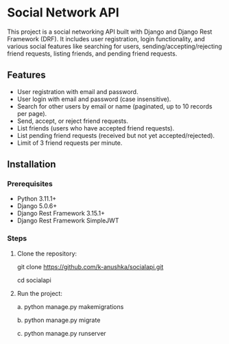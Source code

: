 # Social Network API

This project is a social networking API built with Django and Django Rest Framework (DRF). It includes user registration, login functionality, and various social features like searching for users, sending/accepting/rejecting friend requests, listing friends, and pending friend requests.

## Features

- User registration with email and password.
- User login with email and password (case insensitive).
- Search for other users by email or name (paginated, up to 10 records per page).
- Send, accept, or reject friend requests.
- List friends (users who have accepted friend requests).
- List pending friend requests (received but not yet accepted/rejected).
- Limit of 3 friend requests per minute.

## Installation

### Prerequisites

- Python 3.11.1+
- Django 5.0.6+
- Django Rest Framework 3.15.1+
- Django Rest Framework SimpleJWT

### Steps

1. Clone the repository:

   git clone  https://github.com/k-anushka/socialapi.git
   
   cd socialapi

3. Run the project:

     a. python manage.py makemigrations
     
     b. python manage.py migrate
     
     c. python manage.py runserver

    

